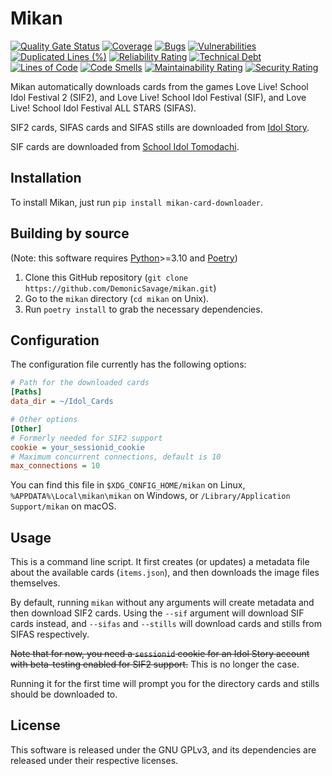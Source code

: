 # Mikan

[![Quality Gate Status](https://sonarcloud.io/api/project_badges/measure?project=DemonicSavage_sifas_card_downloader&metric=alert_status)](https://sonarcloud.io/summary/new_code?id=DemonicSavage_sifas_card_downloader)
[![Coverage](https://sonarcloud.io/api/project_badges/measure?project=DemonicSavage_sifas_card_downloader&metric=coverage)](https://sonarcloud.io/summary/new_code?id=DemonicSavage_sifas_card_downloader)
[![Bugs](https://sonarcloud.io/api/project_badges/measure?project=DemonicSavage_sifas_card_downloader&metric=bugs)](https://sonarcloud.io/summary/new_code?id=DemonicSavage_sifas_card_downloader)
[![Vulnerabilities](https://sonarcloud.io/api/project_badges/measure?project=DemonicSavage_sifas_card_downloader&metric=vulnerabilities)](https://sonarcloud.io/summary/new_code?id=DemonicSavage_sifas_card_downloader)
[![Duplicated Lines (%)](https://sonarcloud.io/api/project_badges/measure?project=DemonicSavage_sifas_card_downloader&metric=duplicated_lines_density)](https://sonarcloud.io/summary/new_code?id=DemonicSavage_sifas_card_downloader)
[![Reliability Rating](https://sonarcloud.io/api/project_badges/measure?project=DemonicSavage_sifas_card_downloader&metric=reliability_rating)](https://sonarcloud.io/summary/new_code?id=DemonicSavage_sifas_card_downloader)
[![Technical Debt](https://sonarcloud.io/api/project_badges/measure?project=DemonicSavage_sifas_card_downloader&metric=sqale_index)](https://sonarcloud.io/summary/new_code?id=DemonicSavage_sifas_card_downloader)
[![Lines of Code](https://sonarcloud.io/api/project_badges/measure?project=DemonicSavage_sifas_card_downloader&metric=ncloc)](https://sonarcloud.io/summary/new_code?id=DemonicSavage_sifas_card_downloader)
[![Code Smells](https://sonarcloud.io/api/project_badges/measure?project=DemonicSavage_sifas_card_downloader&metric=code_smells)](https://sonarcloud.io/summary/new_code?id=DemonicSavage_sifas_card_downloader)
[![Maintainability Rating](https://sonarcloud.io/api/project_badges/measure?project=DemonicSavage_sifas_card_downloader&metric=sqale_rating)](https://sonarcloud.io/summary/new_code?id=DemonicSavage_sifas_card_downloader)
[![Security Rating](https://sonarcloud.io/api/project_badges/measure?project=DemonicSavage_sifas_card_downloader&metric=security_rating)](https://sonarcloud.io/summary/new_code?id=DemonicSavage_sifas_card_downloader)

Mikan automatically downloads cards from the games Love Live! School Idol Festival 2 (SIF2), and Love Live! School Idol Festival (SIF), and Love Live! School Idol Festival ALL STARS (SIFAS).

SIF2 cards, SIFAS cards and SIFAS stills are downloaded from [Idol Story](https://idol.st/).

SIF cards are downloaded from [School Idol Tomodachi](https://schoolido.lu/).

## Installation

To install Mikan, just run `pip install mikan-card-downloader`.

## Building by source

(Note: this software requires [Python](https://www.python.org/)>=3.10 and [Poetry](https://python-poetry.org/))

1. Clone this GitHub repository (`git clone https://github.com/DemonicSavage/mikan.git`)
2. Go to the `mikan` directory (`cd mikan` on Unix).
3. Run `poetry install` to grab the necessary dependencies.

## Configuration

The configuration file currently has the following options:

```cfg
# Path for the downloaded cards
[Paths]
data_dir = ~/Idol_Cards

# Other options
[Other]
# Formerly needed for SIF2 support
cookie = your_sessionid_cookie
# Maximum concurrent connections, default is 10
max_connections = 10
```

You can find this file in `$XDG_CONFIG_HOME/mikan` on Linux, `%APPDATA%\Local\mikan\mikan` on Windows, or `/Library/Application Support/mikan` on macOS.

## Usage

This is a command line script. It first creates (or updates) a metadata file about the available cards (`items.json`), and then downloads the image files themselves.

By default, running `mikan` without any arguments will create metadata and then download SIF2 cards. Using the `--sif` argument will download SIF cards instead, and `--sifas` and `--stills` will download cards and stills from SIFAS respectively.

~~Note that for now, you need a `sessionid` cookie for an Idol Story account with beta-testing enabled for SIF2 support.~~
This is no longer the case.

Running it for the first time will prompt you for the directory cards and stills should be downloaded to.

## License

This software is released under the GNU GPLv3, and its dependencies are released under their respective licenses.
